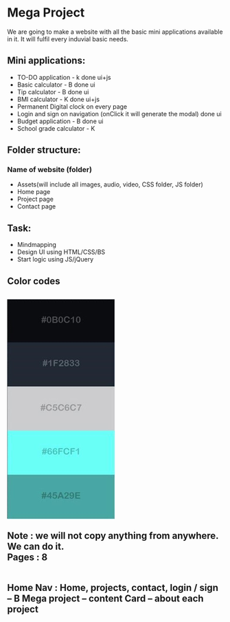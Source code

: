 <h1>Mega Project</h1>

<p>We are going to make a website with all the basic mini applications available in it. It will fulfil every induvial basic needs.</p>

<h2>Mini applications:</h2>
<ul>
<li>TO-DO application - k  done ui+js</li>
<li>Basic calculator - B done ui</li>
<li>Tip calculator - B done ui</li>
<li>BMI calculator - K done ui+js</li>
<li>Permanent Digital clock on every page</li>
<li>Login and sign on navigation (onClick it will generate the modal) done ui</li>
<li>Budget application - B done ui</li>
<li>School grade calculator - K</li>
</ul>

<h2>Folder structure:</h2>

<h3>Name of website (folder)</h3>

<ul>
<li>Assets(will include all images, audio, video, CSS folder, JS folder)</li>
<li>Home page</li>
<li>Project page</li>
<li>Contact page</li>
</ul>

<h2>Task:</h2>
<ul>
<li>Mindmapping</li>
<li>Design UI using HTML/CSS/BS</li>
<li>Start logic using JS/jQuery</li>
</ul>

<h2>Color codes<h2>
<img src="assets/images/color_codes.jpg"/>

<br>

Note : we will not copy anything from anywhere. We can do it.<br>
Pages : 8<br>
<br>

<p>Home
Nav : Home, projects, contact, login / sign – B
Mega project – content
Card – about each project</p>
